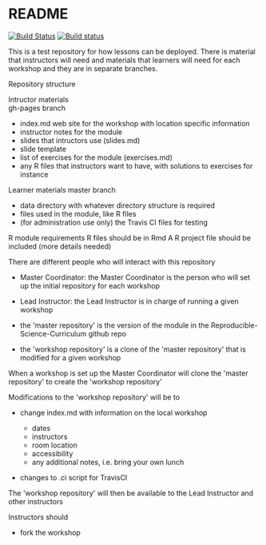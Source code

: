 # README

[![Build Status](https://travis-ci.org/Reproducible-Science-Curriculum/rr-logistics.svg?branch=master)](https://travis-ci.org/Reproducible-Science-Curriculum/rr-logistics)
[![Build status](https://ci.appveyor.com/api/projects/status/570yfu7cflc3st2j?svg=true)](https://ci.appveyor.com/project/richfitz/rr-logistics)

This is a test repository for how lessons can be deployed. There is 
material that instructors will need and materials that learners will 
need for each workshop and they are in separate branches.

Repository structure

Intructor materials  
gh-pages branch
- index.md web site for the workshop with location specific information
- instructor notes for the module
- slides that intructors use (slides.md)
- slide template
- list of exercises for the module (exercises.md)
- any R files that instructors want to have, with solutions to exercises for
instance

Learner materials
master branch
- data directory with whatever directory structure is required
- files used in the module, like R files
- (for administration use only) the Travis CI files for testing 

R module requirements
R files should be in Rmd
A R project file should be included
(more details needed)


There are different people who will interact with this repository

- Master Coordinator: the Master Coordinator is the person who will 
set up the initial repository for each workshop
- Lead Instructor: the Lead Instructor is in charge of running a given 
workshop

- the 'master repository' is the version of the module in the 
Reproducible-Science-Curriculum github repo 
- the 'workshop repository' is a clone of the 'master repository' that
is modified for a given workshop

When a workshop is set up the Master Coordinator will clone the 'master
repository' to create the 'workshop repository'

Modifications to the 'workshop repository' will be to 

- change index.md with information on the local workshop  
  - dates
  - instructors
  - room location
  - accessibility 
  - any additional notes, i.e. bring your own lunch

- changes to .ci script for TravisCI 

The 'workshop repository' will then be available to the Lead Instructor and other
instructors

Instructors should 
- fork the workshop 



